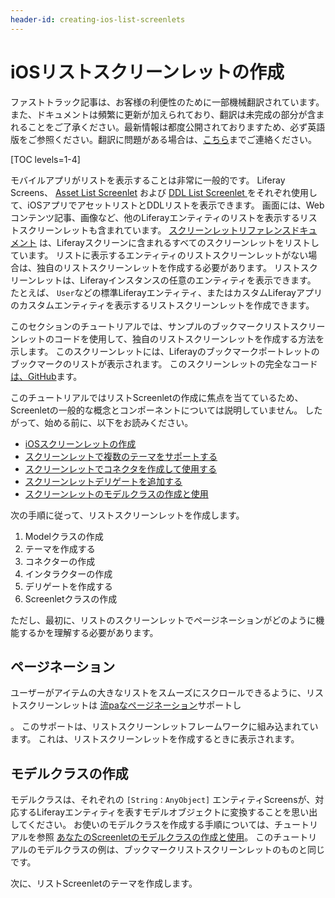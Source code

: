 ```yaml
---
header-id: creating-ios-list-screenlets
---
```


# iOSリストスクリーンレットの作成

<p class="alert alert-info"><span class="wysiwyg-color-blue120">ファストトラック記事は、お客様の利便性のために一部機械翻訳されています。また、ドキュメントは頻繁に更新が加えられており、翻訳は未完成の部分が含まれることをご了承ください。最新情報は都度公開されておりますため、必ず英語版をご参照ください。翻訳に問題がある場合は、<a href="mailto:support-content-jp@liferay.com">こちら</a>までご連絡ください。</span></p>

[TOC levels=1-4]

モバイルアプリがリストを表示することは非常に一般的です。 Liferay Screens</a>、 [Asset List Screenlet](/docs/7-1/reference/-/knowledge_base/r/assetlistscreenlet-for-ios) および [DDL List Screenlet ](/docs/7-1/reference/-/knowledge_base/r/ddllistscreenlet-for-ios)をそれぞれ使用して、iOSアプリでアセットリストとDDLリストを表示できます。 画面には、Webコンテンツ記事、画像など、他のLiferayエンティティのリストを表示するリストスクリーンレットも含まれています。 [スクリーンレットリファレンスドキュメント](/docs/7-1/reference/-/knowledge_base/r/screenlets-in-liferay-screens-for-ios) は、Liferayスクリーンに含まれるすべてのスクリーンレットをリストしています。 リストに表示するエンティティのリストスクリーンレットがない場合は、独自のリストスクリーンレットを作成する必要があります。 リストスクリーンレットは、Liferayインスタンスの任意のエンティティを表示できます。 たとえば、 `User`などの標準Liferayエンティティ、またはカスタムLiferayアプリのカスタムエンティティを表示するリストスクリーンレットを作成できます。

このセクションのチュートリアルでは、サンプルのブックマークリストスクリーンレットのコードを使用して、独自のリストスクリーンレットを作成する方法を示します。 このスクリーンレットには、Liferayのブックマークポートレットのブックマークのリストが表示されます。 このスクリーンレットの完全なコード [は、GitHub](https://github.com/liferay/liferay-screens/tree/master/ios/Samples/Bookmark/BookmarkListScreenlet)ます。

このチュートリアルではリストScreenletの作成に焦点を当てているため、Screenletの一般的な概念とコンポーネントについては説明していません。 したがって、始める前に、以下をお読みください。

  - [iOSスクリーンレットの作成](/docs/7-1/tutorials/-/knowledge_base/t/creating-ios-screenlets)
  - [スクリーンレットで複数のテーマをサポートする](/docs/7-1/tutorials/-/knowledge_base/t/supporting-multiple-themes-in-your-ios-screenlet)
  - [スクリーンレットでコネクタを作成して使用する ](/docs/7-1/tutorials/-/knowledge_base/t/create-and-use-a-connector-with-your-screenlet)
  - [スクリーンレットデリゲートを追加する](/docs/7-1/tutorials/-/knowledge_base/t/add-a-screenlet-delegate)
  - [スクリーンレットのモデルクラスの作成と使用](/docs/7-1/tutorials/-/knowledge_base/t/creating-and-using-your-screenlets-model-class)

次の手順に従って、リストスクリーンレットを作成します。

1.  Modelクラスの作成
2.  テーマを作成する
3.  コネクターの作成
4.  インタラクターの作成
5.  デリゲートを作成する
6.  Screenletクラスの作成

ただし、最初に、リストのスクリーンレットでページネーションがどのように機能するかを理解する必要があります。

## ページネーション

ユーザーがアイテムの大きなリストをスムーズにスクロールできるように、リストスクリーンレットは [流paなページネーション](http://www.iosnomad.com/blog/2014/4/21/fluent-pagination)サポートし

 。 このサポートは、リストスクリーンレットフレームワークに組み込まれています。 これは、リストスクリーンレットを作成するときに表示されます。</p> 



## モデルクラスの作成

モデルクラスは、それぞれの `[String：AnyObject]` エンティティScreensが、対応するLiferayエンティティを表すモデルオブジェクトに変換することを思い出してください。 お使いのモデルクラスを作成する手順については、チュートリアルを参照 [あなたのScreenletのモデルクラスの作成と使用](/docs/7-1/tutorials/-/knowledge_base/t/creating-and-using-your-screenlets-model-class)。 このチュートリアルのモデルクラスの例は、ブックマークリストスクリーンレットのものと同じです。

次に、リストScreenletのテーマを作成します。
